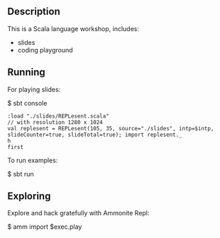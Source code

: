 ## Description

This is a Scala language workshop, includes:

  - slides
  - coding playground

## Running

For playing slides:

$ sbt console

```
:load "./slides/REPLesent.scala"
// with resolution 1280 x 1024
val replesent = REPLesent(105, 35, source="./slides", intp=$intp, slideCounter=true, slideTotal=true); import replesent._
h
first
```


To run examples:

$ sbt run

## Exploring

Explore and hack gratefully with Ammonite Repl:

$ amm
import $exec.play
